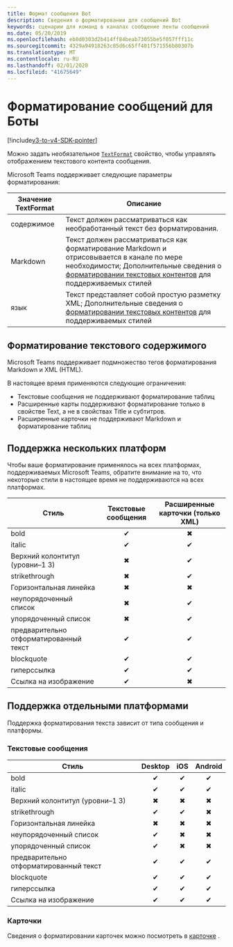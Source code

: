 ```yaml
---
title: Формат сообщения Bot
description: Сведения о форматировании для сообщений Bot
keywords: сценарии для команд в каналах сообщение ленты сообщений
ms.date: 05/20/2019
ms.openlocfilehash: eb0d0303d2b414ff84beab73055be5f057fff11c
ms.sourcegitcommit: 4329a94918263c85d6c65ff401f571556b80307b
ms.translationtype: MT
ms.contentlocale: ru-RU
ms.lasthandoff: 02/01/2020
ms.locfileid: "41675649"
---
```

# <a name="message-formatting-for-bots"></a>Форматирование сообщений для Боты

[!include[v3-to-v4-SDK-pointer](~/includes/v3-to-v4-pointer-bots.md)]

Можно задать необязательное [`TextFormat`](/bot-framework/dotnet/bot-builder-dotnet-create-messages#customizing-a-message) свойство, чтобы управлять отображением текстового контента сообщения.

Microsoft Teams поддерживает следующие параметры форматирования:

| Значение TextFormat | Описание |
| --- | --- |
| содержимое | Текст должен рассматриваться как необработанный текст без форматирования. |
| Markdown | Текст должен рассматриваться как форматирование Markdown и отрисовывается в канале по мере необходимости; Дополнительные сведения о [форматировании текстовых контентов](#formatting-text-content) для поддерживаемых стилей |
| язык | Текст представляет собой простую разметку XML; Дополнительные сведения о [форматировании текстовых контентов](#formatting-text-content) для поддерживаемых стилей |

## <a name="formatting-text-content"></a>Форматирование текстового содержимого

Microsoft Teams поддерживает подмножество тегов форматирования Markdown и XML (HTML).

В настоящее время применяются следующие ограничения:

* Текстовые сообщения не поддерживают форматирование таблиц
* Расширенные карты поддерживают форматирование только в свойстве Text, а не в свойствах Title и субтитров.
* Расширенные карточки не поддерживают Markdown и форматирование таблиц

## <a name="cross-platform-support"></a>Поддержка нескольких платформ

Чтобы ваше форматирование применялось на всех платформах, поддерживаемых Microsoft Teams, обратите внимание на то, что некоторые стили в настоящее время не поддерживаются на всех платформах.

| Стиль                     | Текстовые сообщения | Расширенные карточки (только XML) |
| ---                       | :---: | :---: |
| bold                      | ✔ | ✖ |
| italic                    | ✔ | ✔ |
| Верхний колонтитул (уровни&ndash;1 3) | ✖ | ✔ |
| strikethrough             | ✖ | ✔ |
| Горизонтальная линейка           | ✖ | ✖ |
| неупорядоченный список            | ✖ | ✔ |
| упорядоченный список              | ✖ | ✔ |
| предварительно отформатированный текст         | ✔ | ✔ |
| blockquote                | ✔ | ✔ |
| гиперссылка                 | ✔ | ✔ |
| Ссылка на изображение                | ✔ | ✖ |

## <a name="support-by-individual-platform"></a>Поддержка отдельными платформами

Поддержка форматирования текста зависит от типа сообщения и платформы.

### <a name="text-only-messages"></a>Текстовые сообщения

| Стиль                     | Desktop | iOS | Android |
| ---                       | :---: | :---: | :---: |
| bold                      | ✔ | ✔ | ✔ |
| italic                    | ✔ | ✔ | ✔ |
| Верхний колонтитул (уровни&ndash;1 3) | ✖ | ✖ | ✖ |
| strikethrough             | ✔ | ✔ | ✖ |
| Горизонтальная линейка           | ✖ | ✖ | ✖ |
| неупорядоченный список            | ✔ | ✖ | ✖ |
| упорядоченный список              | ✔ | ✖ | ✖ |
| предварительно отформатированный текст         | ✔ | ✔ | ✔ |
| blockquote                | ✔ | ✔ | ✔ |
| гиперссылка                 | ✔ | ✔ | ✔ |
| Ссылка на изображение                | ✔ | ✔ | ✔ |

### <a name="cards"></a>Карточки

Сведения о форматировании карточек можно посмотреть в [карточке](~/task-modules-and-cards/cards/cards-format.md) .
